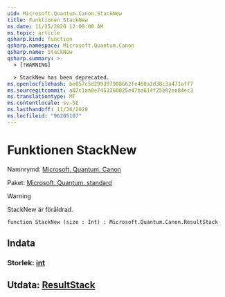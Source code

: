 ```yaml
---
uid: Microsoft.Quantum.Canon.StackNew
title: Funktionen StackNew
ms.date: 11/25/2020 12:00:00 AM
ms.topic: article
qsharp.kind: function
qsharp.namespace: Microsoft.Quantum.Canon
qsharp.name: StackNew
qsharp.summary: >-
  > [!WARNING]

  > StackNew has been deprecated.
ms.openlocfilehash: be057c5d299397908662fe460a2d38c3a471aff7
ms.sourcegitcommit: a87c1aa8e7453360025e47ba614f25b02ea84ec3
ms.translationtype: MT
ms.contentlocale: sv-SE
ms.lasthandoff: 11/26/2020
ms.locfileid: "96205107"
---
```

# <a name="stacknew-function"></a>Funktionen StackNew

Namnrymd: [Microsoft. Quantum. Canon](xref:Microsoft.Quantum.Canon)

Paket: [Microsoft. Quantum. standard](https://nuget.org/packages/Microsoft.Quantum.Standard)


> [!WARNING]
> StackNew är föråldrad.



```qsharp
function StackNew (size : Int) : Microsoft.Quantum.Canon.ResultStack
```


## <a name="input"></a>Indata

### <a name="size--int"></a>Storlek: [int](xref:microsoft.quantum.lang-ref.int)





## <a name="output--resultstack"></a>Utdata: [ResultStack](xref:Microsoft.Quantum.Canon.ResultStack)

